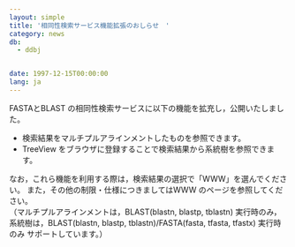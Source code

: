```yaml
---
layout: simple
title: '相同性検索サービス機能拡張のおしらせ　'
category: news
db:
  - ddbj


date: 1997-12-15T00:00:00
lang: ja
---
```


FASTAとBLAST の相同性検索サービスに以下の機能を拡充し，公開いたしました。

<ul>
    <li>検索結果をマルチプルアラインメントしたものを参照できます。</li>
    <li>TreeView をブラウザに登録することで検索結果から系統樹を参照できます。</li>
</ul>

<p>なお，これら機能を利用する際は，検索結果の選択で「WWW」を選んでください。 また，その他の制限・仕様につきましてはWWW のページを参照してください。<br>（マルチプルアラインメントは，BLAST(blastn, blastp, tblastn) 実行時のみ， 系統樹は，BLAST(blastn, blastp, tblastn)/FASTA(fasta, tfasta, tfastx) 実行時のみ サポートしています。）</p>
